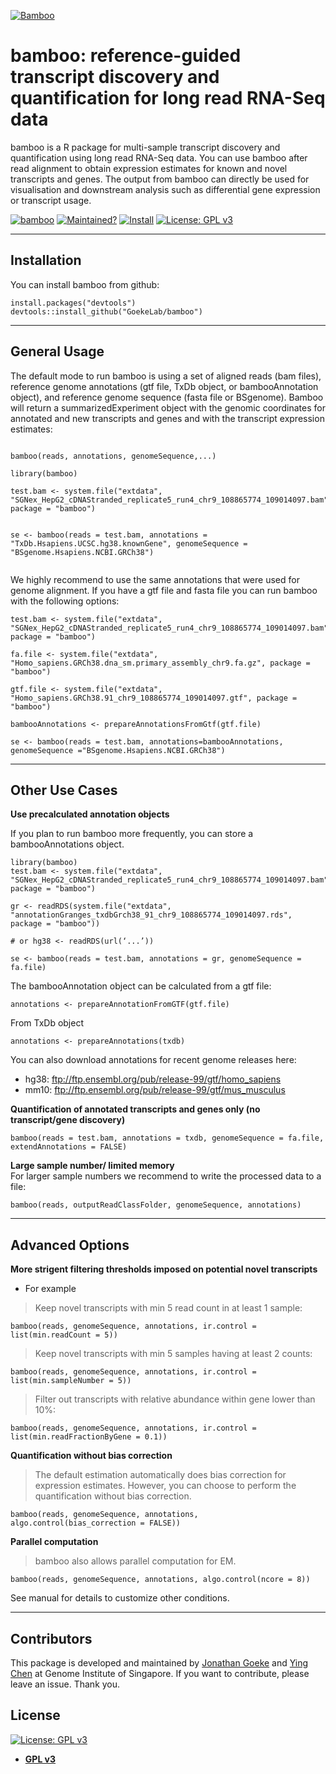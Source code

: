 <a href="https://raw.githubusercontent.com/GoekeLab/bamboo/master/figures/transparent-bamboo.png?token=AGA7DTCYEJWLSUX5XFFRHCS6UZYAE"><img src="https://raw.githubusercontent.com/GoekeLab/bamboo/master/figures/transparent-bamboo.png?token=AGA7DTCYEJWLSUX5XFFRHCS6UZYAE" title="Bamboo" alt="Bamboo"></a>

# bamboo: reference-guided transcript discovery and quantification for long read RNA-Seq data


bamboo is a R package for multi-sample transcript discovery and quantification using long read RNA-Seq data. You can use bamboo after read alignment to obtain expression estimates for known and novel transcripts and genes. The output from bamboo can directly be used for visualisation and downstream analysis such as differential gene expression or transcript usage.



[![bamboo](https://img.shields.io/badge/bamboo-v0.9.0-brightgreen)](https://github.com/GoekeLab/bamboo) [![Maintained?](https://img.shields.io/badge/Maintained%3F-Yes-blue)](https://gemnasium.com/badges/badgerbadgerbadger)  [![Install](https://img.shields.io/badge/Install-Github-brightgreen)](https://github.com/badges/badgerbadgerbadger/issues) 
[![License: GPL v3](https://img.shields.io/badge/License-GPLv3-blue.svg)](https://www.gnu.org/licenses/gpl-3.0)

---


## Installation

You can install bamboo from github:

```rscript
install.packages("devtools")
devtools::install_github("GoekeLab/bamboo")
```
---

## General Usage 

The default mode to run bamboo is using a set of aligned reads (bam files), reference genome annotations (gtf file, TxDb object, or bambooAnnotation object), and reference genome sequence (fasta file or BSgenome). Bamboo will return a summarizedExperiment object with the genomic coordinates for annotated and new transcripts and genes and with the transcript expression estimates: 
 ```rscript
 
bamboo(reads, annotations, genomeSequence,...)

library(bamboo)

test.bam <- system.file("extdata", "SGNex_HepG2_cDNAStranded_replicate5_run4_chr9_108865774_109014097.bam", package = "bamboo")
  

se <- bamboo(reads = test.bam, annotations = "TxDb.Hsapiens.UCSC.hg38.knownGene", genomeSequence = "BSgenome.Hsapiens.NCBI.GRCh38")
       
```


We highly recommend to use the same annotations that were used for genome alignment. If you have a gtf file and fasta file you can run bamboo with the following options:

```rscript
test.bam <- system.file("extdata", "SGNex_HepG2_cDNAStranded_replicate5_run4_chr9_108865774_109014097.bam", package = "bamboo")
  
fa.file <- system.file("extdata", "Homo_sapiens.GRCh38.dna_sm.primary_assembly_chr9.fa.gz", package = "bamboo")

gtf.file <- system.file("extdata", "Homo_sapiens.GRCh38.91_chr9_108865774_109014097.gtf", package = "bamboo")

bambooAnnotations <- prepareAnnotationsFromGtf(gtf.file)

se <- bamboo(reads = test.bam, annotations=bambooAnnotations, genomeSequence ="BSgenome.Hsapiens.NCBI.GRCh38")

```
---


## Other Use Cases
**Use precalculated annotation objects**

If you plan to run bamboo more frequently, you can store a bambooAnnotations object.

```rscript
library(bamboo)
test.bam <- system.file("extdata", "SGNex_HepG2_cDNAStranded_replicate5_run4_chr9_108865774_109014097.bam", package = "bamboo")

gr <- readRDS(system.file("extdata", "annotationGranges_txdbGrch38_91_chr9_108865774_109014097.rds", package = "bamboo"))

# or hg38 <- readRDS(url(‘...’))

se <- bamboo(reads = test.bam, annotations = gr, genomeSequence = fa.file)

```

The bambooAnnotation object can be calculated from a gtf file:
```rscript
annotations <- prepareAnnotationFromGTF(gtf.file)
```

From TxDb object
```rscript
annotations <- prepareAnnotations(txdb)
```

You can also download annotations for recent genome releases here:
-  hg38:  ftp://ftp.ensembl.org/pub/release-99/gtf/homo_sapiens          
-  mm10:  ftp://ftp.ensembl.org/pub/release-99/gtf/mus_musculus     

**Quantification of annotated transcripts and genes only (no transcript/gene discovery)**

```rscript
bamboo(reads = test.bam, annotations = txdb, genomeSequence = fa.file, extendAnnotations = FALSE)
```

**Large sample number/ limited memory**     
For larger sample numbers we recommend to write the processed data to a file:
```rscript
bamboo(reads, outputReadClassFolder, genomeSequence, annotations)
```

---

## Advanced Options

**More strigent filtering thresholds imposed on potential novel transcripts**    
- For example   
> Keep novel transcripts with min 5 read count in at least 1 sample:  
```rscript
bamboo(reads, genomeSequence, annotations, ir.control = list(min.readCount = 5))
```

> Keep novel transcripts with min 5 samples having at least 2 counts:

```rscript
bamboo(reads, genomeSequence, annotations, ir.control = list(min.sampleNumber = 5))
```

> Filter out transcripts with relative abundance within gene lower than 10%: 
```rscript
bamboo(reads, genomeSequence, annotations, ir.control = list(min.readFractionByGene = 0.1))
```

**Quantification without bias correction**     
> The default estimation automatically does bias correction for expression estimates. However, you can choose to perform the quantification without bias correction.    
```rscript
bamboo(reads, genomeSequence, annotations, algo.control(bias_correction = FALSE))
```

**Parallel computation**      
> bamboo also allows parallel computation for EM.    
```rscript
bamboo(reads, genomeSequence, annotations, algo.control(ncore = 8))
```

See manual for details to customize other conditions.

---

## Contributors

This package is developed and maintained by [Jonathan Goeke](https://github.com/jonathangoeke) and [Ying Chen](https://github.com/cying111) at Genome Institute of Singapore. If you want to contribute, please leave an issue. Thank you.

## License

[![License: GPL v3](https://img.shields.io/badge/License-GPLv3-blue.svg)](https://www.gnu.org/licenses/gpl-3.0)

- **[GPL v3](https://www.gnu.org/licenses/gpl-3.0)**
